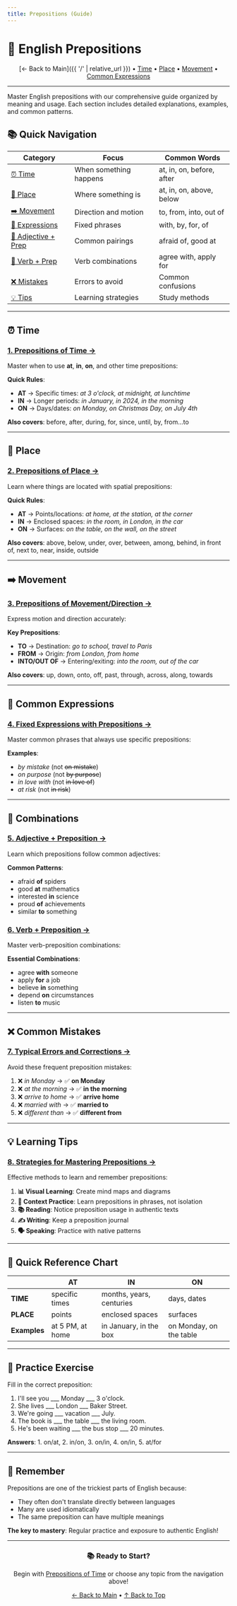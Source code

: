 ```yaml
---
title: Prepositions (Guide)
---
```


# 📍 English Prepositions

<div align="center" markdown="1">

[← Back to Main]({{ '/' | relative_url }}) • [Time](#-time) • [Place](#-place) • [Movement](#-movement) • [Common Expressions](#-common-expressions)

</div>

---

Master English prepositions with our comprehensive guide organized by meaning and usage. Each section includes detailed explanations, examples, and common patterns.

## 📚 Quick Navigation

<div align="center" markdown="1">

| Category | Focus | Common Words |
|----------|-------|--------------|
| [⏰ Time](01-time.html) | When something happens | at, in, on, before, after |
| [📍 Place](02-place.html) | Where something is | at, in, on, above, below |
| [➡️ Movement](03-movement-direction.html) | Direction and motion | to, from, into, out of |
| [💬 Expressions](04-common-expressions.html) | Fixed phrases | with, by, for, of |
| [🔗 Adjective + Prep](05-adjective-combinations.html) | Common pairings | afraid of, good at |
| [🔄 Verb + Prep](06-verb-combinations.html) | Verb combinations | agree with, apply for |
| [❌ Mistakes](07-common-mistakes.html) | Errors to avoid | Common confusions |
| [💡 Tips](08-learning-tips.html) | Learning strategies | Study methods |

</div>

---

## ⏰ Time

### [1. Prepositions of Time →](01-time.html)

Master when to use **at**, **in**, **on**, and other time prepositions:

**Quick Rules**:
- **AT** → Specific times: *at 3 o'clock, at midnight, at lunchtime*
- **IN** → Longer periods: *in January, in 2024, in the morning*
- **ON** → Days/dates: *on Monday, on Christmas Day, on July 4th*

**Also covers**: before, after, during, for, since, until, by, from...to

---

## 📍 Place

### [2. Prepositions of Place →](02-place.html)

Learn where things are located with spatial prepositions:

**Quick Rules**:
- **AT** → Points/locations: *at home, at the station, at the corner*
- **IN** → Enclosed spaces: *in the room, in London, in the car*
- **ON** → Surfaces: *on the table, on the wall, on the street*

**Also covers**: above, below, under, over, between, among, behind, in front of, next to, near, inside, outside

---

## ➡️ Movement

### [3. Prepositions of Movement/Direction →](03-movement-direction.html)

Express motion and direction accurately:

**Key Prepositions**:
- **TO** → Destination: *go to school, travel to Paris*
- **FROM** → Origin: *from London, from home*
- **INTO/OUT OF** → Entering/exiting: *into the room, out of the car*

**Also covers**: up, down, onto, off, past, through, across, along, towards

---

## 💬 Common Expressions

### [4. Fixed Expressions with Prepositions →](04-common-expressions.html)

Master common phrases that always use specific prepositions:

**Examples**:
- *by mistake* (not ~~on mistake~~)
- *on purpose* (not ~~by purpose~~)
- *in love with* (not ~~in love of~~)
- *at risk* (not ~~in risk~~)

---

## 🔗 Combinations

### [5. Adjective + Preposition →](05-adjective-combinations.html)

Learn which prepositions follow common adjectives:

**Common Patterns**:
- afraid **of** spiders
- good **at** mathematics
- interested **in** science
- proud **of** achievements
- similar **to** something

### [6. Verb + Preposition →](06-verb-combinations.html)

Master verb-preposition combinations:

**Essential Combinations**:
- agree **with** someone
- apply **for** a job
- believe **in** something
- depend **on** circumstances
- listen **to** music

---

## ❌ Common Mistakes

### [7. Typical Errors and Corrections →](07-common-mistakes.html)

Avoid these frequent preposition mistakes:

1. ❌ *in Monday* → ✅ **on Monday**
2. ❌ *at the morning* → ✅ **in the morning**
3. ❌ *arrive to home* → ✅ **arrive home**
4. ❌ *married with* → ✅ **married to**
5. ❌ *different than* → ✅ **different from**

---

## 💡 Learning Tips

### [8. Strategies for Mastering Prepositions →](08-learning-tips.html)

Effective methods to learn and remember prepositions:

1. **📊 Visual Learning**: Create mind maps and diagrams
2. **🎯 Context Practice**: Learn prepositions in phrases, not isolation
3. **📚 Reading**: Notice preposition usage in authentic texts
4. **✍️ Writing**: Keep a preposition journal
5. **🗣️ Speaking**: Practice with native patterns

---

## 🎯 Quick Reference Chart

<div align="center" markdown="1">

| | AT | IN | ON |
|---|----|----|-----|
| **TIME** | specific times | months, years, centuries | days, dates |
| **PLACE** | points | enclosed spaces | surfaces |
| **Examples** | at 5 PM, at home | in January, in the box | on Monday, on the table |

</div>

---

## 📝 Practice Exercise

Fill in the correct preposition:

1. I'll see you ___ Monday ___ 3 o'clock.
2. She lives ___ London ___ Baker Street.
3. We're going ___ vacation ___ July.
4. The book is ___ the table ___ the living room.
5. He's been waiting ___ the bus stop ___ 20 minutes.

**Answers**: 1. on/at, 2. in/on, 3. on/in, 4. on/in, 5. at/for

---

## 🌟 Remember

Prepositions are one of the trickiest parts of English because:
- They often don't translate directly between languages
- Many are used idiomatically
- The same preposition can have multiple meanings

**The key to mastery**: Regular practice and exposure to authentic English!

---

<div align="center" markdown="1">

### 📚 Ready to Start?

Begin with [Prepositions of Time](01-time.md) or choose any topic from the navigation above!

[← Back to Main](../) • [↑ Back to Top](#-english-prepositions)

</div>